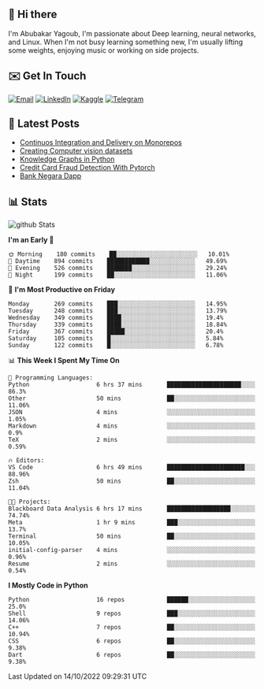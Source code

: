 ## 👋 Hi there

I'm Abubakar Yagoub, I'm passionate about Deep learning, neural networks, and
Linux. When I'm not busy learning something new, I'm usually lifting some
weights, enjoying music or working on side projects.

## ✉️ Get In Touch

[![Email](https://img.shields.io/badge/Email-f1f1f1?style=for-the-badge&logo=gmail&logoColor=0f111a)](mailto:git@blacksuan19.dev)
[![LinkedIn](https://img.shields.io/badge/LinkedIn-0077B5?style=for-the-badge&logo=linkedin&logoColor=white)](https://www.linkedin.com/in/blacksuan19/)
[![Kaggle](https://img.shields.io/badge/Kaggle-5acfff?style=for-the-badge&logo=kaggle&logoColor=white)](http://kaggle.com/abubakaryagob/)
[![Telegram](https://img.shields.io/badge/Telegram-2CA5E0?style=for-the-badge&logo=telegram&logoColor=white)](https://t.me/blacksuan19)

## 📩 Latest Posts

<!-- BLOG-POST-LIST:START -->
- [Continuos Integration and Delivery on Monorepos](https://www.blacksuan19.dev/blog/github-actions-monorepos/)
- [Creating Computer vision datasets](https://www.blacksuan19.dev/blog/creating-datasets/)
- [Knowledge Graphs in Python](https://www.blacksuan19.dev/projects/Knowledge_Graphs/)
- [Credit Card Fraud Detection With Pytorch](https://www.blacksuan19.dev/projects/credit-card-fraud-detection-with-pytorch/)
- [Bank Negara Dapp](https://www.blacksuan19.dev/projects/bank-negara/)
<!-- BLOG-POST-LIST:END -->

## 📊 Stats

![github Stats](https://github-readme-stats.vercel.app/api?username=blacksuan19&theme=github_dark&show_icons=true&count_private=true&custom_title=Github%20Stats&hide_border=true)

<!--START_SECTION:waka-->
**I'm an Early 🐤** 

```text
🌞 Morning    180 commits    ██░░░░░░░░░░░░░░░░░░░░░░░   10.01% 
🌆 Daytime    894 commits    ████████████░░░░░░░░░░░░░   49.69% 
🌃 Evening    526 commits    ███████░░░░░░░░░░░░░░░░░░   29.24% 
🌙 Night      199 commits    ██░░░░░░░░░░░░░░░░░░░░░░░   11.06%

```
📅 **I'm Most Productive on Friday** 

```text
Monday       269 commits    ███░░░░░░░░░░░░░░░░░░░░░░   14.95% 
Tuesday      248 commits    ███░░░░░░░░░░░░░░░░░░░░░░   13.79% 
Wednesday    349 commits    ████░░░░░░░░░░░░░░░░░░░░░   19.4% 
Thursday     339 commits    ████░░░░░░░░░░░░░░░░░░░░░   18.84% 
Friday       367 commits    █████░░░░░░░░░░░░░░░░░░░░   20.4% 
Saturday     105 commits    █░░░░░░░░░░░░░░░░░░░░░░░░   5.84% 
Sunday       122 commits    █░░░░░░░░░░░░░░░░░░░░░░░░   6.78%

```


📊 **This Week I Spent My Time On** 

```text
💬 Programming Languages: 
Python                   6 hrs 37 mins       █████████████████████░░░░   86.3% 
Other                    50 mins             ██░░░░░░░░░░░░░░░░░░░░░░░   11.06% 
JSON                     4 mins              ░░░░░░░░░░░░░░░░░░░░░░░░░   1.05% 
Markdown                 4 mins              ░░░░░░░░░░░░░░░░░░░░░░░░░   0.9% 
TeX                      2 mins              ░░░░░░░░░░░░░░░░░░░░░░░░░   0.59%

🔥 Editors: 
VS Code                  6 hrs 49 mins       ██████████████████████░░░   88.96% 
Zsh                      50 mins             ██░░░░░░░░░░░░░░░░░░░░░░░   11.04%

🐱‍💻 Projects: 
Blackboard Data Analysis 6 hrs 17 mins       ██████████████████░░░░░░░   74.74% 
Meta                     1 hr 9 mins         ███░░░░░░░░░░░░░░░░░░░░░░   13.7% 
Terminal                 50 mins             ██░░░░░░░░░░░░░░░░░░░░░░░   10.05% 
initial-config-parser    4 mins              ░░░░░░░░░░░░░░░░░░░░░░░░░   0.96% 
Resume                   2 mins              ░░░░░░░░░░░░░░░░░░░░░░░░░   0.54%

```

**I Mostly Code in Python** 

```text
Python                   16 repos            ██████░░░░░░░░░░░░░░░░░░░   25.0% 
Shell                    9 repos             ███░░░░░░░░░░░░░░░░░░░░░░   14.06% 
C++                      7 repos             ██░░░░░░░░░░░░░░░░░░░░░░░   10.94% 
CSS                      6 repos             ██░░░░░░░░░░░░░░░░░░░░░░░   9.38% 
Dart                     6 repos             ██░░░░░░░░░░░░░░░░░░░░░░░   9.38%

```



 Last Updated on 14/10/2022 09:29:31 UTC
<!--END_SECTION:waka-->
